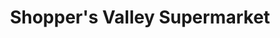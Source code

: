---
title: "Shopper's Valley Supermarket"
url: /wyandotte/shoppers-valley-supermarket/
shop: Supermarkt
---